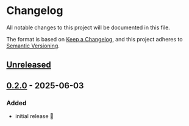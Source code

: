 # Changelog

All notable changes to this project will be documented in this file.

The format is based on [Keep a Changelog](https://keepachangelog.com/en/1.0.0/),
and this project adheres to [Semantic Versioning](https://semver.org/spec/v2.0.0.html).

## [Unreleased]

## [0.2.0] - 2025-06-03

### Added

- initial release :tada:

[unreleased]: https://github.com/neolution-ch/release-process-test/compare/0.2.0...HEAD
[0.2.0]: https://github.com/neolution-ch/release-process-test/releases/tag/0.2.0
